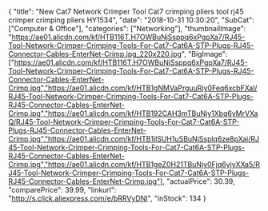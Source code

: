 {
	"title": "New Cat7 Network Crimper Tool Cat7 crimping pliers tool rj45 crimper crimping pliers HY1534",
	"date": "2018-10-31 10:30:20",
	"SubCat": ["Computer & Office"],
	"categories": ["Networking"],
	"thumbnailImage": "https://ae01.alicdn.com/kf/HTB116T.H7OWBuNjSsppq6xPgpXa7/RJ45-Tool-Network-Crimper-Crimping-Tools-For-Cat7-Cat6A-STP-Plugs-RJ45-Connector-Cables-EnterNet-Crimp.jpg_220x220.jpg",
	"BigImage": ["https://ae01.alicdn.com/kf/HTB116T.H7OWBuNjSsppq6xPgpXa7/RJ45-Tool-Network-Crimper-Crimping-Tools-For-Cat7-Cat6A-STP-Plugs-RJ45-Connector-Cables-EnterNet-Crimp.jpg","https://ae01.alicdn.com/kf/HTB1gNMVaPrguuRjy0Feq6xcbFXal/RJ45-Tool-Network-Crimper-Crimping-Tools-For-Cat7-Cat6A-STP-Plugs-RJ45-Connector-Cables-EnterNet-Crimp.jpg","https://ae01.alicdn.com/kf/HTB192CAH3mTBuNjy1Xbq6yMrVXaQ/RJ45-Tool-Network-Crimper-Crimping-Tools-For-Cat7-Cat6A-STP-Plugs-RJ45-Connector-Cables-EnterNet-Crimp.jpg","https://ae01.alicdn.com/kf/HTB1jlSUH1uSBuNjSsplq6ze8pXaj/RJ45-Tool-Network-Crimper-Crimping-Tools-For-Cat7-Cat6A-STP-Plugs-RJ45-Connector-Cables-EnterNet-Crimp.jpg","https://ae01.alicdn.com/kf/HTB1geZ0H21TBuNjy0Fjq6yjyXXa5/RJ45-Tool-Network-Crimper-Crimping-Tools-For-Cat7-Cat6A-STP-Plugs-RJ45-Connector-Cables-EnterNet-Crimp.jpg"],
	"actualPrice": 30.39,
	"comparePrice": 39.99,
	"linkurl": "http://s.click.aliexpress.com/e/bRRVyDNI",
	"inStock": 134
}
